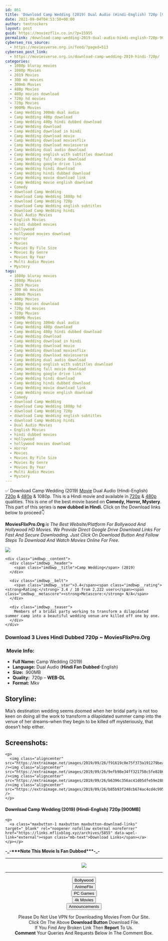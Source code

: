 ```yaml
---
id: 861
title: 'Download Camp Wedding (2019) Dual Audio (Hindi-English) 720p [900MB]'
date: 2021-09-04T04:53:50+00:00
author: tentrockers
layout: post
guid: https://moviezflix.co.in/?p=15955
permalink: /download-camp-wedding-2019-dual-audio-hindi-english-720p-900mb/
cyberseo_rss_source:
  - https://moviesverse.org.in/feed/?paged=513
cyberseo_post_link:
  - https://moviesverse.org.in/download-camp-wedding-2019-hindi-720p/
categories:
  - 1080p bluray movies
  - 1080p Movies
  - 2019 Movies
  - 300 mb movies
  - 300mb Movies
  - 480p Movies
  - 480p movies download
  - 720p hd movies
  - 720p Movies
  - 900Mb Movies
  - Camp Wedding 300mb dual audio
  - Camp Wedding 480p download
  - Camp Wedding 480p hindi dubbed download
  - Camp Wedding download
  - Camp Wedding download in hindi
  - Camp Wedding download movie
  - Camp Wedding download moviesflix
  - Camp Wedding download moviesverse
  - Camp Wedding dual audio download
  - Camp Wedding english with subtitles download
  - Camp Wedding full movie download
  - Camp Wedding google drive link
  - Camp Wedding hindi download
  - Camp Wedding hindi dubbed download
  - Camp Wedding movie download link
  - Camp Wedding movie english download
  - Comedy
  - download Camp Wedding
  - download Camp Wedding 1080p hd
  - download Camp Wedding 720p
  - download Camp Wedding english subtitles
  - download Camp Wedding hindi
  - Dual Audio Movies
  - English Movies
  - hindi dubbed movies
  - Hollywood
  - hollywood movies download
  - Horror
  - Movies
  - Movies By File Size
  - Movies By Genre
  - Movies By Year
  - Multi Audio Movies
  - Mystery
tags:
  - 1080p bluray movies
  - 1080p Movies
  - 2019 Movies
  - 300 mb movies
  - 300mb Movies
  - 480p Movies
  - 480p movies download
  - 720p hd movies
  - 720p Movies
  - 900Mb Movies
  - Camp Wedding 300mb dual audio
  - Camp Wedding 480p download
  - Camp Wedding 480p hindi dubbed download
  - Camp Wedding download
  - Camp Wedding download in hindi
  - Camp Wedding download movie
  - Camp Wedding download moviesflix
  - Camp Wedding download moviesverse
  - Camp Wedding dual audio download
  - Camp Wedding english with subtitles download
  - Camp Wedding full movie download
  - Camp Wedding google drive link
  - Camp Wedding hindi download
  - Camp Wedding hindi dubbed download
  - Camp Wedding movie download link
  - Camp Wedding movie english download
  - Comedy
  - download Camp Wedding
  - download Camp Wedding 1080p hd
  - download Camp Wedding 720p
  - download Camp Wedding english subtitles
  - download Camp Wedding hindi
  - Dual Audio Movies
  - English Movies
  - hindi dubbed movies
  - Hollywood
  - hollywood movies download
  - Horror
  - Movies
  - Movies By File Size
  - Movies By Genre
  - Movies By Year
  - Multi Audio Movies
  - Mystery
---
```

<div class="thecontent clearfix">
  <p>
    ✅ Download Camp Wedding (2019) <a href="https://moviesverse.org.in/category/movies/" data-wpel-link="internal">Movie</a> Dual Audio (Hindi-English) <a href="https://moviesverse.org.in/720p-movies/" data-wpel-link="internal">720p</a>&nbsp;&&nbsp;<a href="https://moviesverse.org.in/480p-movies/" data-wpel-link="internal">480p</a> & 1080p. This is a Hindi movie and available in <a href="https://moviesverse.org.in/720p-movies/" data-wpel-link="internal">720p</a>&nbsp;&&nbsp;<a href="https://moviesverse.org.in/480p-movies/" data-wpel-link="internal">480p</a> qualities. This is one of the best movie based on <strong>Comedy, Horror, Mystery</strong>. This part of this series is <strong>now dubbed in <span>Hindi.&nbsp;</span></strong><span>Click on the Download links below to proceed👇</span>
  </p>
  
  <p>
    <strong><span>MoviesFlixPro.Org&nbsp;</span></strong><em>is The Best Website/Platform For Bollywood And Hollywood HD Movies. We Provide Direct Google Drive Download Links For Fast And Secure Downloading. Just Click On Download Button And Follow Steps To&nbsp;Download And Watch Movies Online For Free.</em>
  </p>
  
  <div class="imdbwp imdbwp--movie dark">
    <div class="imdbwp__thumb">
      <a class="imdbwp__link" target="_blank" title="Camp Wedding" href="https://www.imdb.com/title/tt6354568/" rel="nofollow external noopener noreferrer" data-wpel-link="external"><img class="imdbwp__img" src="https://m.media-amazon.com/images/M/MV5BZGVjMjE0NDUtYjhhMC00ZGExLTk4YjMtMjA4ZjRmNmZjMjVkXkEyXkFqcGdeQXVyNjExODEyMQ@@._V1_SX300.jpg" /></a>
    </div>
    
    <div class="imdbwp__content">
      <div class="imdbwp__header">
        <span class="imdbwp__title">Camp Wedding</span> (2019)
      </div>
      
      <div class="imdbwp__belt">
        <span class="imdbwp__star">3.4</span><span class="imdbwp__rating"><strong>Rating:</strong> 3.4 / 10 from 2,222 users</span><span class="imdbwp__metascore"><strong>Metascore:</strong> N/A</span>
      </div>
      
      <div class="imdbwp__teaser">
        Members of a bridal party working to transform a dilapidated summer camp into a beautiful wedding venue are killed off one by one.
      </div>
    </div>
  </div>
  
  <h3>
    <span>Download 3 Lives Hindi Dubbed 720p ~ MoviesFlixPro.Org</span>
  </h3>
  
  <h3>
    <span>&nbsp;Movie Info:&nbsp;</span>
  </h3>
  
  <ul>
    <li>
      <strong>Full Name: </strong>Camp Wedding (2019)
    </li>
    <li>
      <strong>Language:</strong> Dual Audio (<strong><span>Hindi Fan Dubbed</span></strong>-English)
    </li>
    <li>
      <strong>Size:</strong>&nbsp; 900MB
    </li>
    <li>
      <strong>Quality:</strong>&nbsp; 720p – <span><strong>WEB-DL</strong></span>
    </li>
    <li>
      <strong>Format:</strong>&nbsp;Mkv
    </li>
  </ul>
  
  <h2>
    <span>Storyline:</span>
  </h2>
  
  <p>
    Mia’s destination wedding seems doomed when her bridal party is not too keen on doing all the work to transform a dilapidated summer camp into the venue of her dreams–when they begin to be killed off mysteriously, that doesn’t help either.
  </p>
  
  <div class="summary_text">
    <h2>
      <span>Screenshots:</span>
    </h2>
    
    <p>
      <img class="aligncenter" src="https://extraimage.net/images/2019/09/26/f91619c0e75f373a191279bea950f5a8.jpg" /><img class="aligncenter" src="https://extraimage.net/images/2019/09/26/9efb98e34ff321758c5fe8286b452f07.jpg" /><img class="aligncenter" src="https://extraimage.net/images/2019/09/26/b6396c356ac41d05dfe59e2882ce76f0.jpg" /><img class="aligncenter" src="https://extraimage.net/images/2019/09/26/b85b93f248cb674ac4cd4c99568c49f0.jpg" />
    </p>
  </div>
  
  <div class="inline canwrap">
    <h4>
      <span>Download Camp Wedding (2019) (Hindi-</span><span>English) 720p [900MB]</span>
    </h4>
    
    <p>
      <a class="maxbutton-1 maxbutton maxbutton-download-links" target="_blank" rel="noopener nofollow external noreferrer" href="https://links.mflixblog.xyz/archives/5855" data-wpel-link="external"><span class="mb-text">Download Links</span></a>
    </p></p>
  </div>
  
  <p>
    <strong><span>-_-***Note This Movie Is Fan Dubbed***-_-</span></strong>
  </p></p>
</div>

<center>
  </p> 
  
  <hr />
  
  <p>
    <a href="http://gdrivepro.xyz/join.php" data-wpel-link="external" target="_blank" rel="nofollow external noopener noreferrer"><img src="https://i.imgur.com/FhMdWdW.png" /></a>
  </p>
  
  <hr />
  
  <p>
    <a href="https://dogemovies.xyz" target="_blank" data-wpel-link="external" rel="nofollow external noopener noreferrer"><button class="button button5">Bollywood</button></a><br /> <a href="https://animeflix.in" target="_blank" data-wpel-link="external" rel="nofollow external noopener noreferrer"><button class="button button5">AnimeFlix</button></a><br /> <a href="https://gamesflix.net/" target="_blank" data-wpel-link="external" rel="nofollow external noopener noreferrer"><button class="button button5">PC Games</button></a><br /> <a href="https://uhdmovies.in" target="_blank" data-wpel-link="external" rel="nofollow external noopener noreferrer"><button class="button button5">4k Movies</button></a><br /> <a href="https://moviesverse.org.in/announcements/" target="_blank" data-wpel-link="internal" rel="noopener"><button class="button button5">Announcements</button></a>
  </p>
  
  <div class="alert alert-danger">
    Please Do Not Use VPN for Downloading Movies From Our Site.
  </div>
  
  <div class="alert alert-success">
    Click On The Above <strong>Download Button</strong> Download File.
  </div>
  
  <div class="alert alert-warning">
    If You Find Any Broken Link Then <strong>Report</strong> To Us.
  </div>
  
  <div class="alert alert-info">
    <strong>Comment</strong> Your Queries And Requests Below In The Comment Box.
  </div>
  
  <p>
    </center>
  </p>